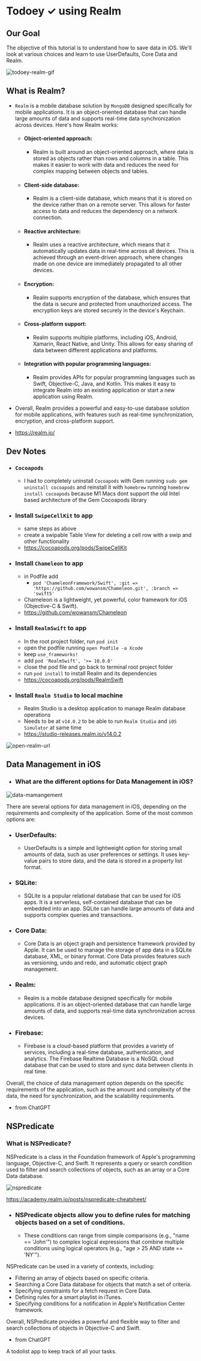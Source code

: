 
# Todoey ✓ using Realm

## Our Goal

The objective of this tutorial is to understand how to save data in iOS. We'll look at various choices and learn to use UserDefaults, Core Data and Realm.

![todoey-realm-gif](https://raw.githubusercontent.com/kawgh1/Todoey-iOS13-Realm/main/todoey-realm.gif)

## What is Realm?
- `Realm` is a mobile database solution by `MongoDB` designed specifically for mobile applications. It is an object-oriented database that can handle large amounts of data and supports real-time data synchronization across devices. Here's how Realm works:

  - #### Object-oriented approach: 
    - Realm is built around an object-oriented approach, where data is stored as objects rather than rows and columns in a table. This makes it easier to work with data and reduces the need for complex mapping between objects and tables.

  - #### Client-side database: 
    - Realm is a client-side database, which means that it is stored on the device rather than on a remote server. This allows for faster access to data and reduces the dependency on a network connection.

  - #### Reactive architecture: 
    - Realm uses a reactive architecture, which means that it automatically updates data in real-time across all devices. This is achieved through an event-driven approach, where changes made on one device are immediately propagated to all other devices.

  - #### Encryption: 
    - Realm supports encryption of the database, which ensures that the data is secure and protected from unauthorized access. The encryption keys are stored securely in the device's Keychain.

  - #### Cross-platform support: 
    - Realm supports multiple platforms, including iOS, Android, Xamarin, React Native, and Unity. This allows for easy sharing of data between different applications and platforms.

  - #### Integration with popular programming languages: 
    - Realm provides APIs for popular programming languages such as Swift, Objective-C, Java, and Kotlin. This makes it easy to integrate Realm into an existing application or start a new application using Realm.

 - Overall, Realm provides a powerful and easy-to-use database solution for mobile applications, with features such as real-time synchronization, encryption, and cross-platform support.

- https://realm.io/

## Dev Notes

- ### `Cocoapods`
  - I had to completely uninstall `Cocoapods` with Gem running `sudo gem uninstall cocoapods` and reinstall it with `homebrew` running `homebrew install cocoapods` because M1 Macs dont support the old Intel based architecture of the Gem Cocoapods library
  
- ### Install `SwipeCellKit` to app
  - same steps as above
  - create a swipable Table View for deleting a cell row with a swip and other functionality
  - https://cocoapods.org/pods/SwipeCellKit

- ### Install `Chameleon` to app
  - in Podfile add
      - `pod 'ChameleonFramework/Swift', :git => 'https://github.com/wowansm/Chameleon.git', :branch => 'swift5'`
  - Chameleon is a lightweight, yet powerful, color framework for iOS (Objective-C & Swift).
  - https://github.com/wowansm/Chameleon

- ###  Install `RealmSwift` to app
  - In the root project folder, run `pod init`
  - open the podfile running `open Podfile -a Xcode`
  - keep `use_frameworks!`
  - add `pod 'RealmSwift', '>= 10.0.0'`
  - close the pod file and go back to terminal root project folder
  - run `pod install` to install Realm and its dependencies 
  - https://cocoapods.org/pods/RealmSwift

- ### Install `Realm Studio` to local machine
  - Realm Studio is a desktop application to manage Realm database operations
  - Needs to be at `v14.0.2` to be able to run `Realm Studio` and `iOS Simulator` at same time
  - https://studio-releases.realm.io/v14.0.2
  
![open-realm-url](https://raw.githubusercontent.com/kawgh1/Todoey-iOS13-Realm/main/open%20realm%20file.png)

## Data Management in iOS

- ### What are the different options for Data Management in iOS?

![data-mamangement](https://raw.githubusercontent.com/kawgh1/Todoey-iOS13/master/iOS%20Data.png)

There are several options for data management in iOS, depending on the requirements and complexity of the application. Some of the most common options are:

- ### UserDefaults: 
  - UserDefaults is a simple and lightweight option for storing small amounts of data, such as user preferences or settings. It uses key-value pairs to store data, and the data is stored in a property list format.

- ### SQLite: 
  - SQLite is a popular relational database that can be used for iOS apps. It is a serverless, self-contained database that can be embedded into an app. SQLite can handle large amounts of data and supports complex queries and transactions.

- ### Core Data: 
  - Core Data is an object graph and persistence framework provided by Apple. It can be used to manage the storage of app data in a SQLite database, XML, or binary format. Core Data provides features such as versioning, undo and redo, and automatic object graph management.

- ### Realm: 
  - Realm is a mobile database designed specifically for mobile applications. It is an object-oriented database that can handle large amounts of data, and supports real-time data synchronization across devices.

- ### Firebase: 
  - Firebase is a cloud-based platform that provides a variety of services, including a real-time database, authentication, and analytics. The Firebase Realtime Database is a NoSQL cloud database that can be used to store and sync data between clients in real time.

Overall, the choice of data management option depends on the specific requirements of the application, such as the amount and complexity of the data, the need for synchronization, and the scalability requirements.

- from ChatGPT



## NSPredicate

### What is NSPredicate?

NSPredicate is a class in the Foundation framework of Apple's programming language, Objective-C, and Swift. It represents a query or search condition used to filter and search collections of objects, such as an array or a Core Data database.

![nspredicate](https://raw.githubusercontent.com/kawgh1/Todoey-iOS13/master/NSPredicate%20Cheat%20Sheet.png)

https://academy.realm.io/posts/nspredicate-cheatsheet/

- ### NSPredicate objects allow you to define rules for matching objects based on a set of conditions. 
  - These conditions can range from simple comparisons (e.g., "name == 'John'") to complex logical expressions that combine multiple conditions using logical operators (e.g., "age > 25 AND state == 'NY'").

NSPredicate can be used in a variety of contexts, including:

- Filtering an array of objects based on specific criteria.
- Searching a Core Data database for objects that match a set of criteria.
- Specifying constraints for a fetch request in Core Data.
- Defining rules for a smart playlist in iTunes.
- Specifying conditions for a notification in Apple's Notification Center framework.

Overall, NSPredicate provides a powerful and flexible way to filter and search collections of objects in Objective-C and Swift.

- from ChatGPT



A todolist app to keep track of all your tasks.
